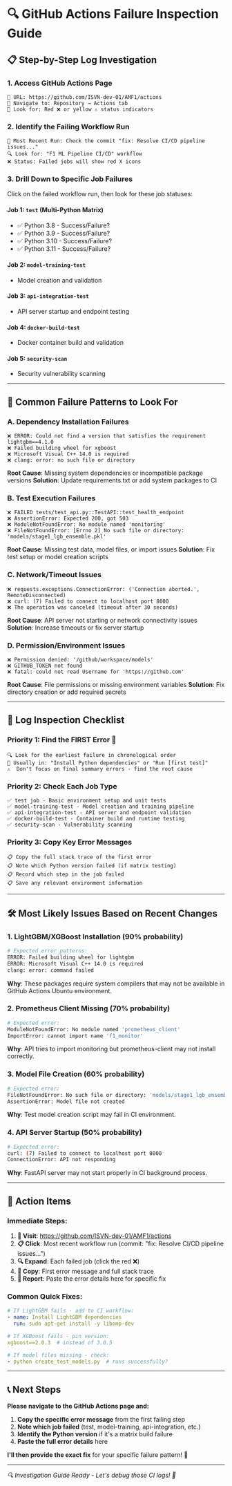 # 🔍 GitHub Actions Failure Inspection Guide

## 📋 **Step-by-Step Log Investigation**

### **1. Access GitHub Actions Page**
```
🔗 URL: https://github.com/ISVN-dev-01/AMF1/actions
📍 Navigate to: Repository → Actions tab
🎯 Look for: Red ❌ or yellow ⚠️ status indicators
```

### **2. Identify the Failing Workflow Run**
```
📅 Most Recent Run: Check the commit "fix: Resolve CI/CD pipeline issues..."
🔍 Look for: "F1 ML Pipeline CI/CD" workflow
❌ Status: Failed jobs will show red X icons
```

### **3. Drill Down to Specific Job Failures**

Click on the failed workflow run, then look for these job statuses:

#### **Job 1: `test` (Multi-Python Matrix)**
- ✅ Python 3.8 - Success/Failure?
- ✅ Python 3.9 - Success/Failure?  
- ✅ Python 3.10 - Success/Failure?
- ✅ Python 3.11 - Success/Failure?

#### **Job 2: `model-training-test`**
- Model creation and validation

#### **Job 3: `api-integration-test`**
- API server startup and endpoint testing

#### **Job 4: `docker-build-test`**
- Docker container build and validation

#### **Job 5: `security-scan`**
- Security vulnerability scanning

---

## 🚨 **Common Failure Patterns to Look For**

### **A. Dependency Installation Failures**
```
❌ ERROR: Could not find a version that satisfies the requirement lightgbm==4.1.0
❌ Failed building wheel for xgboost
❌ Microsoft Visual C++ 14.0 is required
❌ clang: error: no such file or directory
```

**Root Cause**: Missing system dependencies or incompatible package versions
**Solution**: Update requirements.txt or add system packages to CI

### **B. Test Execution Failures**  
```
❌ FAILED tests/test_api.py::TestAPI::test_health_endpoint
❌ AssertionError: Expected 200, got 503
❌ ModuleNotFoundError: No module named 'monitoring'
❌ FileNotFoundError: [Errno 2] No such file or directory: 'models/stage1_lgb_ensemble.pkl'
```

**Root Cause**: Missing test data, model files, or import issues
**Solution**: Fix test setup or model creation scripts

### **C. Network/Timeout Issues**
```
❌ requests.exceptions.ConnectionError: ('Connection aborted.', RemoteDisconnected)
❌ curl: (7) Failed to connect to localhost port 8000
❌ The operation was canceled (timeout after 30 seconds)
```

**Root Cause**: API server not starting or network connectivity issues
**Solution**: Increase timeouts or fix server startup

### **D. Permission/Environment Issues**
```
❌ Permission denied: '/github/workspace/models'
❌ GITHUB_TOKEN not found
❌ fatal: could not read Username for 'https://github.com'
```

**Root Cause**: File permissions or missing environment variables
**Solution**: Fix directory creation or add required secrets

---

## 📝 **Log Inspection Checklist**

### **Priority 1: Find the FIRST Error** 🎯
```
🔍 Look for the earliest failure in chronological order
📍 Usually in: "Install Python dependencies" or "Run [first test]" 
⚠️  Don't focus on final summary errors - find the root cause
```

### **Priority 2: Check Each Job Type**
```
✅ test job - Basic environment setup and unit tests
✅ model-training-test - Model creation and training pipeline  
✅ api-integration-test - API server and endpoint validation
✅ docker-build-test - Container build and runtime testing
✅ security-scan - Vulnerability scanning
```

### **Priority 3: Copy Key Error Messages**
```
📋 Copy the full stack trace of the first error
📋 Note which Python version failed (if matrix testing)
📋 Record which step in the job failed
📋 Save any relevant environment information
```

---

## 🛠️ **Most Likely Issues Based on Recent Changes**

### **1. LightGBM/XGBoost Installation** (90% probability)
```bash
# Expected error patterns:
ERROR: Failed building wheel for lightgbm
ERROR: Microsoft Visual C++ 14.0 is required
clang: error: command failed
```

**Why**: These packages require system compilers that may not be available in GitHub Actions Ubuntu environment.

### **2. Prometheus Client Missing** (70% probability)
```bash  
# Expected error:
ModuleNotFoundError: No module named 'prometheus_client'
ImportError: cannot import name 'f1_monitor'
```

**Why**: API tries to import monitoring but prometheus-client may not install correctly.

### **3. Model File Creation** (60% probability)
```bash
# Expected error:
FileNotFoundError: No such file or directory: 'models/stage1_lgb_ensemble.pkl'
AssertionError: Model file not created
```

**Why**: Test model creation script may fail in CI environment.

### **4. API Server Startup** (50% probability)
```bash
# Expected error:
curl: (7) Failed to connect to localhost port 8000
ConnectionError: API not responding
```

**Why**: FastAPI server may not start properly in CI background process.

---

## 🎯 **Action Items**

### **Immediate Steps:**
1. **🔗 Visit**: https://github.com/ISVN-dev-01/AMF1/actions
2. **📋 Click**: Most recent workflow run (commit: "fix: Resolve CI/CD pipeline issues...")
3. **🔍 Expand**: Each failed job (click the red ❌)
4. **📝 Copy**: First error message and full stack trace
5. **📨 Report**: Paste the error details here for specific fix

### **Common Quick Fixes:**
```yaml
# If LightGBM fails - add to CI workflow:
- name: Install LightGBM dependencies
  run: sudo apt-get install -y libomp-dev

# If XGBoost fails - pin version:
xgboost==2.0.3  # instead of 3.0.5

# If model files missing - check:
- python create_test_models.py  # runs successfully?
```

---

## 📞 **Next Steps**

**Please navigate to the GitHub Actions page and:**

1. **Copy the specific error message** from the first failing step
2. **Note which job failed** (test, model-training, api-integration, etc.)
3. **Identify the Python version** if it's a matrix build failure  
4. **Paste the full error details** here

**I'll then provide the exact fix** for your specific failure pattern! 🎯

---

*🔍 Investigation Guide Ready - Let's debug those CI logs! 🚀*